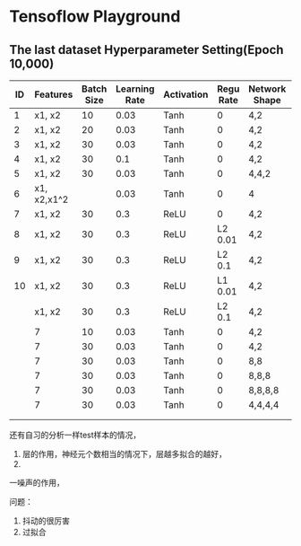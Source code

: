 # Tensoflow Playground



## The last dataset Hyperparameter Setting(Epoch 10,000)



| ID   | Features    | Batch Size | Learning Rate | Activation | Regu Rate | Network Shape | Training Loss | Test Loss | Comments |
| ---- | ----------- | ---------- | ------------- | ---------- | --------- | ------------- | ------------: | --------: | -------- |
| 1    | x1, x2      | 10         | 0.03          | Tanh       | 0         | 4,2           |         0.308 |     0.377 |          |
| 2    | x1, x2      | 20         | 0.03          | Tanh       | 0         | 4,2           |         0.252 |     0.296 |          |
| 3    | x1, x2      | 30         | 0.03          | Tanh       | 0         | 4,2           |         0.249 |     0.338 |          |
| 4    | x1, x2      | 30         | 0.1           | Tanh       | 0         | 4,2           |         0.299 |     0.429 |          |
| 5    | x1, x2      | 30         | 0.03          | Tanh       | 0         | 4,4,2         |         0.140 |     0.223 |          |
| 6    | x1, x2,x1^2 |            | 0.03          | Tanh       | 0         | 4             |         0.206 |     0.317 |          |
| 7    | x1, x2      | 30         | 0.3           | ReLU       | 0         | 4,2           |         0.308 |     0.372 |          |
| 8    | x1, x2      | 30         | 0.3           | ReLU       | L2 0.01   | 4,2           |         0.467 |      0.48 |          |
| 9    | x1, x2      | 30         | 0.3           | ReLU       | L2 0.1    | 4,2           |         0.503 |     0.501 |          |
| 10   | x1, x2      | 30         | 0.3           | ReLU       | L1 0.01   | 4,2           |         0.474 |     0.475 |          |
|      | x1, x2      | 30         | 0.3           | ReLU       | L2 0.1    | 4,2           |         0.503 |     0.501 |          |
|      | 7           | 10         | 0.03          | Tanh       | 0         | 4,2           |         0.008 |     0.079 |          |
|      | 7           | 30         | 0.03          | Tanh       | 0         | 4,2           |         0.077 |     0.091 |          |
|      | 7           | 30         | 0.03          | Tanh       | 0         | 8,8           |         0.001 |     0.010 | Great!   |
|      | 7           | 30         | 0.03          | Tanh       | 0         | 8,8,8         |         0.000 |     0.009 | Great!   |
|      | 7           | 30         | 0.03          | Tanh       | 0         | 8,8,8,8       |         0.000 |     0.044 |          |
|      | 7           | 30         | 0.03          | Tanh       | 0         | 4,4,4,4       |         0.049 |     0.075 |          |
|      |             |            |               |            |           |               |               |           |          |
|      |             |            |               |            |           |               |               |           |          |

还有自习的分析一样test样本的情况，



1. 层的作用，神经元个数相当的情况下，层越多拟合的越好，
2. ​

一噪声的作用，



问题：

1. 抖动的很厉害
2. 过拟合

